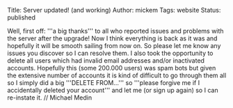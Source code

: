 Title: Server updated! (and working)
Author: mickem
Tags: website
Status: published

Well, first off: '''a big thanks''' to all who reported issues and
problems with the server after the upgrade! Now I think everything is
back as it was and hopefully it will be smooth sailing from now on. So
please let me know any issues you discover so I can resolve them. I also
took the opportunity to delete all users which had invalid email
addresses and/or inactivated accounts. Hopefully this (some 200.000
users) was spam bots but given the extensive number of accounts it is
kind of difficult to go through them all so I simply did a big '''DELETE
FROM...''' so '''please forgive me if I accidentally deleted your
account''' and let me (or sign up again) so I can re-instate it. //
Michael Medin
